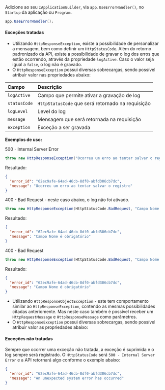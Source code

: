 Adicione ao seu `IApplicationBuilder`, via `app.UseErrorHandler()`, no `Startup` da aplicação ou `Program`. 

```csharp
app.UseErrorHandler();
```

#### Exceções tratadas

- Utilizando `HttpResponseException`, existe a possibilidade de personalizar a mensagem, bem como definir um `HttpStatusCode`. Além do retorno padronizado da API, existe a possibilidade de gravar o log dos erros que estão ocorrendo, através da propriedade `logActive`. Caso o valor seja igual a `false`, o log não é gravado.
- O `HttpResponseException` possui diversas sobrecargas, sendo possível atribuir valor nas propriedades abaixo:

| **Campo** | **Descrição** |
| :--- | :--- |
| `logActive` | Campo que permite ativar a gravação de log |
| `statusCode` | `HttpStatusCode` que será retornado na requisição |
| `logLevel` | Level do log |
| `message` | Mensagem que será retornada na requisição |
| `exception` | Exceção a ser gravada |

**Exemplos de uso:** 

500 - Internal Server Error

```csharp
throw new HttpResponseException("Ocorreu um erro ao tentar salvar o registro", true);
```

Resultado:
```json
{
  "error_id": "62ec9afe-64ad-46cb-8df0-abfd306cb7dc",
  "message": "Ocorreu um erro ao tentar salvar o registro"
}
```

400 - Bad Request - neste caso abaixo, o log não foi ativado.

```csharp
throw new HttpResponseException(HttpStatusCode.BadRequest, "Campo Nome é obrigatório", false);
```

Resultado:
```json
{
  "error_id": "62ec9afe-64ad-46cb-8df0-abfd306cb7dc",
  "message": "Campo Nome é obrigatório"
}
```

400 - Bad Request

```csharp
throw new HttpResponseException(HttpStatusCode.BadRequest, "Campo Nome é obrigatório", true);
```

Resultado:
```json
{
  "error_id": "62ec9afe-64ad-46cb-8df0-abfd306cb7dc",
  "message": "Campo Nome é obrigatório"
}
```

- Utilizando `HttpResponseObjectException` - este tem comportamento similar ao `HttpResponseException`, contendo as mesmas possibilidades citadas anteriomente. Mas neste caso também é possível receber um `HttpRequestMessage` e `HttpResponseMessage` como parâmetros.
- O `HttpResponseException` possui diversas sobrecargas, sendo possível atribuir valor as propriedades abaixo:

#### Exceções não tratadas

Sempre que ocorrer uma exceção não tratada, a exceção é suprimida e o log sempre será registrado. O `HttpStatusCode` será `500 - Internal Server Error` e a API retornará algo conforme o exemplo abaixo:

```json
{
  "error_id": "62ec9afe-64ad-46cb-8df0-abfd306cb7dc",
  "message": "An unexpected system error has occurred"
}
```
